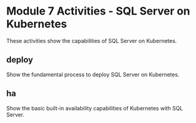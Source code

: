 # Module 7 Activities - SQL Server on Kubernetes

These activities show the capabilities of SQL Server on Kubernetes. 

## deploy

Show the fundamental process to deploy SQL Server on Kubernetes.

## ha

Show the basic built-in availability capabilities of Kubernetes with SQL Server.